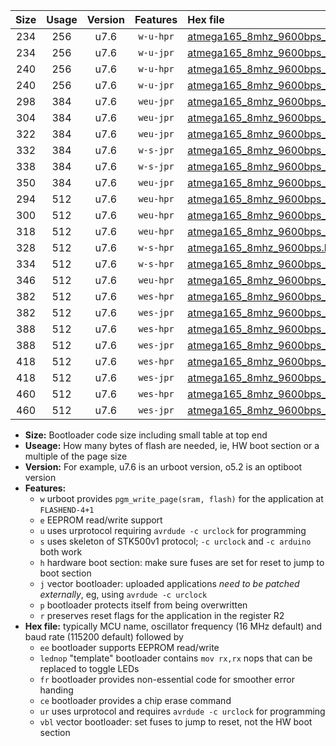 |Size|Usage|Version|Features|Hex file|
|:-:|:-:|:-:|:-:|:--|
|234|256|u7.6|`w-u-hpr`|[atmega165_8mhz_9600bps_ur.hex](https://raw.githubusercontent.com/stefanrueger/urboot/main/bootloaders/atmega165/fcpu_8mhz/9600_bps/atmega165_8mhz_9600bps_ur.hex)|
|234|256|u7.6|`w-u-jpr`|[atmega165_8mhz_9600bps_ur_vbl.hex](https://raw.githubusercontent.com/stefanrueger/urboot/main/bootloaders/atmega165/fcpu_8mhz/9600_bps/atmega165_8mhz_9600bps_ur_vbl.hex)|
|240|256|u7.6|`w-u-hpr`|[atmega165_8mhz_9600bps_lednop_ur.hex](https://raw.githubusercontent.com/stefanrueger/urboot/main/bootloaders/atmega165/fcpu_8mhz/9600_bps/atmega165_8mhz_9600bps_lednop_ur.hex)|
|240|256|u7.6|`w-u-jpr`|[atmega165_8mhz_9600bps_lednop_ur_vbl.hex](https://raw.githubusercontent.com/stefanrueger/urboot/main/bootloaders/atmega165/fcpu_8mhz/9600_bps/atmega165_8mhz_9600bps_lednop_ur_vbl.hex)|
|298|384|u7.6|`weu-jpr`|[atmega165_8mhz_9600bps_ee_ur_vbl.hex](https://raw.githubusercontent.com/stefanrueger/urboot/main/bootloaders/atmega165/fcpu_8mhz/9600_bps/atmega165_8mhz_9600bps_ee_ur_vbl.hex)|
|304|384|u7.6|`weu-jpr`|[atmega165_8mhz_9600bps_ee_lednop_ur_vbl.hex](https://raw.githubusercontent.com/stefanrueger/urboot/main/bootloaders/atmega165/fcpu_8mhz/9600_bps/atmega165_8mhz_9600bps_ee_lednop_ur_vbl.hex)|
|322|384|u7.6|`weu-jpr`|[atmega165_8mhz_9600bps_ee_lednop_fr_ur_vbl.hex](https://raw.githubusercontent.com/stefanrueger/urboot/main/bootloaders/atmega165/fcpu_8mhz/9600_bps/atmega165_8mhz_9600bps_ee_lednop_fr_ur_vbl.hex)|
|332|384|u7.6|`w-s-jpr`|[atmega165_8mhz_9600bps_vbl.hex](https://raw.githubusercontent.com/stefanrueger/urboot/main/bootloaders/atmega165/fcpu_8mhz/9600_bps/atmega165_8mhz_9600bps_vbl.hex)|
|338|384|u7.6|`w-s-jpr`|[atmega165_8mhz_9600bps_lednop_vbl.hex](https://raw.githubusercontent.com/stefanrueger/urboot/main/bootloaders/atmega165/fcpu_8mhz/9600_bps/atmega165_8mhz_9600bps_lednop_vbl.hex)|
|350|384|u7.6|`weu-jpr`|[atmega165_8mhz_9600bps_ee_lednop_fr_ce_ur_vbl.hex](https://raw.githubusercontent.com/stefanrueger/urboot/main/bootloaders/atmega165/fcpu_8mhz/9600_bps/atmega165_8mhz_9600bps_ee_lednop_fr_ce_ur_vbl.hex)|
|294|512|u7.6|`weu-hpr`|[atmega165_8mhz_9600bps_ee_ur.hex](https://raw.githubusercontent.com/stefanrueger/urboot/main/bootloaders/atmega165/fcpu_8mhz/9600_bps/atmega165_8mhz_9600bps_ee_ur.hex)|
|300|512|u7.6|`weu-hpr`|[atmega165_8mhz_9600bps_ee_lednop_ur.hex](https://raw.githubusercontent.com/stefanrueger/urboot/main/bootloaders/atmega165/fcpu_8mhz/9600_bps/atmega165_8mhz_9600bps_ee_lednop_ur.hex)|
|318|512|u7.6|`weu-hpr`|[atmega165_8mhz_9600bps_ee_lednop_fr_ur.hex](https://raw.githubusercontent.com/stefanrueger/urboot/main/bootloaders/atmega165/fcpu_8mhz/9600_bps/atmega165_8mhz_9600bps_ee_lednop_fr_ur.hex)|
|328|512|u7.6|`w-s-hpr`|[atmega165_8mhz_9600bps.hex](https://raw.githubusercontent.com/stefanrueger/urboot/main/bootloaders/atmega165/fcpu_8mhz/9600_bps/atmega165_8mhz_9600bps.hex)|
|334|512|u7.6|`w-s-hpr`|[atmega165_8mhz_9600bps_lednop.hex](https://raw.githubusercontent.com/stefanrueger/urboot/main/bootloaders/atmega165/fcpu_8mhz/9600_bps/atmega165_8mhz_9600bps_lednop.hex)|
|346|512|u7.6|`weu-hpr`|[atmega165_8mhz_9600bps_ee_lednop_fr_ce_ur.hex](https://raw.githubusercontent.com/stefanrueger/urboot/main/bootloaders/atmega165/fcpu_8mhz/9600_bps/atmega165_8mhz_9600bps_ee_lednop_fr_ce_ur.hex)|
|382|512|u7.6|`wes-hpr`|[atmega165_8mhz_9600bps_ee.hex](https://raw.githubusercontent.com/stefanrueger/urboot/main/bootloaders/atmega165/fcpu_8mhz/9600_bps/atmega165_8mhz_9600bps_ee.hex)|
|382|512|u7.6|`wes-jpr`|[atmega165_8mhz_9600bps_ee_vbl.hex](https://raw.githubusercontent.com/stefanrueger/urboot/main/bootloaders/atmega165/fcpu_8mhz/9600_bps/atmega165_8mhz_9600bps_ee_vbl.hex)|
|388|512|u7.6|`wes-hpr`|[atmega165_8mhz_9600bps_ee_lednop.hex](https://raw.githubusercontent.com/stefanrueger/urboot/main/bootloaders/atmega165/fcpu_8mhz/9600_bps/atmega165_8mhz_9600bps_ee_lednop.hex)|
|388|512|u7.6|`wes-jpr`|[atmega165_8mhz_9600bps_ee_lednop_vbl.hex](https://raw.githubusercontent.com/stefanrueger/urboot/main/bootloaders/atmega165/fcpu_8mhz/9600_bps/atmega165_8mhz_9600bps_ee_lednop_vbl.hex)|
|418|512|u7.6|`wes-hpr`|[atmega165_8mhz_9600bps_ee_lednop_fr.hex](https://raw.githubusercontent.com/stefanrueger/urboot/main/bootloaders/atmega165/fcpu_8mhz/9600_bps/atmega165_8mhz_9600bps_ee_lednop_fr.hex)|
|418|512|u7.6|`wes-jpr`|[atmega165_8mhz_9600bps_ee_lednop_fr_vbl.hex](https://raw.githubusercontent.com/stefanrueger/urboot/main/bootloaders/atmega165/fcpu_8mhz/9600_bps/atmega165_8mhz_9600bps_ee_lednop_fr_vbl.hex)|
|460|512|u7.6|`wes-hpr`|[atmega165_8mhz_9600bps_ee_lednop_fr_ce.hex](https://raw.githubusercontent.com/stefanrueger/urboot/main/bootloaders/atmega165/fcpu_8mhz/9600_bps/atmega165_8mhz_9600bps_ee_lednop_fr_ce.hex)|
|460|512|u7.6|`wes-jpr`|[atmega165_8mhz_9600bps_ee_lednop_fr_ce_vbl.hex](https://raw.githubusercontent.com/stefanrueger/urboot/main/bootloaders/atmega165/fcpu_8mhz/9600_bps/atmega165_8mhz_9600bps_ee_lednop_fr_ce_vbl.hex)|

- **Size:** Bootloader code size including small table at top end
- **Useage:** How many bytes of flash are needed, ie, HW boot section or a multiple of the page size
- **Version:** For example, u7.6 is an urboot version, o5.2 is an optiboot version
- **Features:**
  + `w` urboot provides `pgm_write_page(sram, flash)` for the application at `FLASHEND-4+1`
  + `e` EEPROM read/write support
  + `u` uses urprotocol requiring `avrdude -c urclock` for programming
  + `s` uses skeleton of STK500v1 protocol; `-c urclock` and `-c arduino` both work
  + `h` hardware boot section: make sure fuses are set for reset to jump to boot section
  + `j` vector bootloader: uploaded applications *need to be patched externally*, eg, using `avrdude -c urclock`
  + `p` bootloader protects itself from being overwritten
  + `r` preserves reset flags for the application in the register R2
- **Hex file:** typically MCU name, oscillator frequency (16 MHz default) and baud rate (115200 default) followed by
  + `ee` bootloader supports EEPROM read/write
  + `lednop` "template" bootloader contains `mov rx,rx` nops that can be replaced to toggle LEDs
  + `fr` bootloader provides non-essential code for smoother error handing
  + `ce` bootloader provides a chip erase command
  + `ur` uses urprotocol and requires `avrdude -c urclock` for programming
  + `vbl` vector bootloader: set fuses to jump to reset, not the HW boot section
